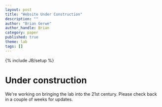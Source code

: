 ```yaml
---
layout: post
title: "Website Under Construction"
description: ""
author: "Brian Gerwe"
author_handle: Brian
category: paper
published: true
theme: lab
tags: []
---
```

{% include JB/setup %}



# Under construction
We're working on bringing the lab into the 21st century. Please check back in a couple of weeks for updates.





